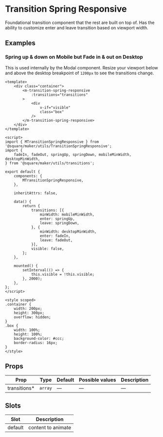 # Transition Spring Responsive

Foundational transition component that the rest are built on top of. Has the ability to customize enter and leave transition based on viewport width.

## Examples

### Spring up & down on Mobile but Fade in & out on Desktop

This is used internally by the Modal component. Resize your viewport below and above the desktop breakpoint of `1200px` to see the transitions change.


```vue
<template>
	<div class="container">
		<m-transition-spring-responsive
			:transitions="transitions"
		>
			<div
				v-if="visible"
				class="box"
			/>
		</m-transition-spring-responsive>
	</div>
</template>

<script>
import { MTransitionSpringResponsive } from '@square/maker/utils/TransitionSpringResponsive';
import {
	fadeIn, fadeOut, springUp, springDown, mobileMinWidth, desktopMinWidth,
} from '@square/maker/utils/transitions';

export default {
	components: {
		MTransitionSpringResponsive,
	},

	inheritAttrs: false,

	data() {
		return {
			transitions: [{
				minWidth: mobileMinWidth,
				enter: springUp,
				leave: springDown,
			}, {
				minWidth: desktopMinWidth,
				enter: fadeIn,
				leave: fadeOut,
			}],
			visible: false,
		};
	},

	mounted() {
		setInterval(() => {
			this.visible = !this.visible;
		}, 2000);
	},
};
</script>

<style scoped>
.container {
	width: 200px;
	height: 300px;
	overflow: hidden;
}
.box {
	width: 100%;
	height: 100%;
	background-color: #ccc;
	border-radius: 16px;
}
</style>
```

<!-- api-tables:start -->
## Props

| Prop         | Type    | Default | Possible values | Description |
| ------------ | ------- | ------- | --------------- | ----------- |
| transitions* | `array` | —       | —               | —           |


## Slots

| Slot    | Description        |
| ------- | ------------------ |
| default | content to animate |
<!-- api-tables:end -->
